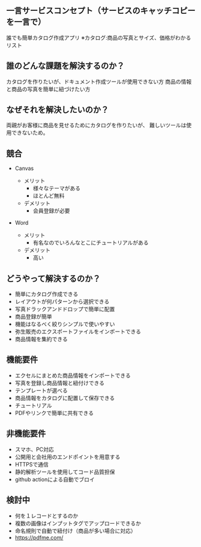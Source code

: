 ## 一言サービスコンセプト（サービスのキャッチコピーを一言で）
誰でも簡単カタログ作成アプリ
※カタログ:商品の写真とサイズ、価格がわかるリスト

## 誰のどんな課題を解決するのか？
カタログを作りたいが、ドキュメント作成ツールが使用できない方
商品の情報と商品の写真を簡単に紐づけたい方

## なぜそれを解決したいのか？   
両親がお客様に商品を見せるためにカタログを作りたいが、
難しいツールは使用できないため。

## 競合
* Canvas
  * メリット
    * 様々なテーマがある
    * ほとんど無料
  * デメリット
    * 会員登録が必要

* Word
  * メリット
    * 有名なのでいろんなとこにチュートリアルがある
  * デメリット
    * 高い

## どうやって解決するのか？
* 簡単にカタログ作成できる
* レイアウトが何パターンから選択できる
* 写真ドラックアンドドロップで簡単に配置
* 商品登録が簡単
* 機能はなるべく絞りシンプルで使いやすい
* 弥生販売のエクスポートファイルをインポートできる
* 商品情報を集約できる
  
## 機能要件
* エクセルにまとめた商品情報をインポートできる
* 写真を登録し商品情報と紐付けできる
* テンプレートが選べる
* 商品情報をカタログに配置して保存できる
* チュートリアル
* PDFやリンクで簡単に共有できる

## 非機能要件
* スマホ、PC対応
* 公開用と会社用のエンドポイントを用意する
* HTTPSで通信
* 静的解析ツールを使用してコード品質担保
* github actionによる自動でブロイ


## 検討中
* 何を１レコードとするのか
* 複数の画像はインプットタグでアップロードできるか
* 命名規則で自動で紐付け（商品が多い場合に対応）
* https://pdfme.com/